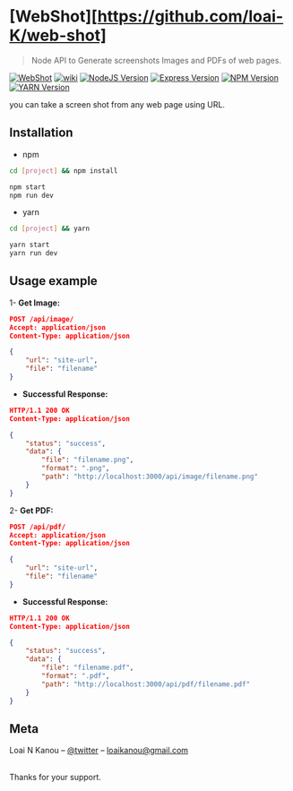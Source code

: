 # [WebShot][https://github.com/loai-K/web-shot]
> Node API to Generate screenshots Images and PDFs of web pages.

[![WebShot][prject-image]][prject-url]
[![wiki][prject-wiki-image]][prject-wiki]
[![NodeJS Version][node-image]][node-url]
[![Express Version][express-image]][express-url]
[![NPM Version][npm-image]][npm-url]
[![YARN Version][yarn-image]][yarn-url]

you can take a screen shot from any web page using URL.

## Installation

* npm
```sh
cd [project] && npm install
```
```sh
npm start
npm run dev
```
* yarn
```sh
cd [project] && yarn
```
```sh
yarn start
yarn run dev
```

## Usage example

1- **Get Image:**
```json
POST /api/image/
Accept: application/json
Content-Type: application/json

{
    "url": "site-url",
    "file": "filename" 
}
```

* **Successful Response:**
```json
HTTP/1.1 200 OK
Content-Type: application/json

{
	"status": "success",
	"data": {
		"file": "filename.png",
		"format": ".png",
		"path": "http://localhost:3000/api/image/filename.png"
	}
}
```

2- **Get PDF:**
```json
POST /api/pdf/
Accept: application/json
Content-Type: application/json

{
    "url": "site-url",
    "file": "filename" 
}
```

* **Successful Response:**
```json
HTTP/1.1 200 OK
Content-Type: application/json

{
	"status": "success",
	"data": {
		"file": "filename.pdf",
		"format": ".pdf",
		"path": "http://localhost:3000/api/pdf/filename.pdf"
	}
}
```


## Meta
Loai N Kanou – [@twitter](https://twitter.com/lo_oai) – loaikanou@gmail.com

 <br>
Thanks for your support.

<!-- Markdown link & img dfn's -->
[prject-image]: https://badgen.net/badge/loai-K/web-shot/dark?icon=github
[prject-url]: https://github.com/loai-K/web-shot
[prject-wiki-image]: https://badgen.net/badge/icon/wiki?icon=wiki&label
[prject-wiki]: https://github.com/loai-K/web-shot/wiki
[node-image]: https://img.shields.io/node/v/npm?label=node%20js&logo=nodejs
[node-url]: https://nodejs.org/en/
[express-image]: https://badgen.net/npm/v/express
[express-url]: https://expressjs.com
[npm-image]: https://badgen.net/npm/v/npm?label=&icon=npm&color=red
[npm-url]: https://npmjs.org
[yarn-image]: https://badgen.net/npm/v/yarn?label=yarn
[yarn-url]: http://yarnpkg.com